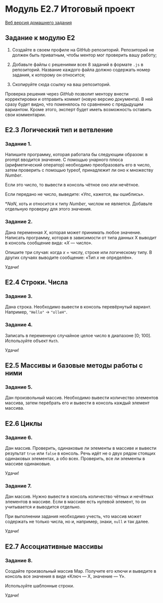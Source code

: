 # Модуль E2.7 Итоговый проект

[Веб версия домашнего задания](https://skripkalisa.github.io/SF_PythonFS_Frontend/E2/index.html)

## Задание к модулю E2

1. Создайте в своем профиле на GitHub репозиторий. Репозиторий не должен быть приватным, чтобы ментор мог проверить вашу работу;

2. Добавьте файлы с решениями всех 8 заданий в формате `.js` в репозиторий. Название каждого файла должно содержать номер задания, к которому он относится;

3. Скопируйте сюда ссылку на ваш репозиторий.

Проверка решения через _GitHub_ позволит ментору внести корректировки и отправить коммит (новую версию документа). В ней сразу будет видно, что поменялось по сравнению с предыдущим вариантом. Кроме этого, эксперт будет иметь возможность оставить свои комментарии.

## E2.3 Логический тип и ветвление

### Задание 1.

Напишите программу, которая работала бы следующим образом: в prompt вводится значение. С помощью унарного плюса (арифметический оператор) необходимо преобразовать его в число, затем проверить с помощью typeof, принадлежит ли оно к множеству _Number_.

Если это число, то вывести в консоль чётное оно или нечётное.

Если передано не число, выведите: «Упс, кажется, вы ошиблись».

\*_NaN_, хоть и относится к типу _Number_, числом не является. Добавьте отдельную проверку для этого значения.

### Задание 2.

Дана переменная _Х_, которая может принимать любое значение. Написать программу, которая в зависимости от типа данных Х выводит в консоль сообщение вида: «_X_ — число».

Опишите три случая: когда _х_ = числу, строке или логическому типу. В других случаях выводите сообщение: «Тип _x_ не определён».

Удачи!

## E2.4 Строки. Числа

### Задание 3.

Дана строка. Необходимо вывести в консоль перевёрнутый вариант. Например, `"Hello"` -> `"olleH"`.

### Задание 4.

Записать в переменную случайное целое число в диапазоне [0; 100]. Используйте объект `Math`.

Удачи!

## E2.5 Массивы и базовые методы работы с ними

### Задание 5.

Дан произвольный массив. Необходимо вывести количество элементов массива, затем перебрать его и вывести в консоль каждый элемент массива.

## E2.6 Циклы

### Задание 6.

Дан массив. Проверить, одинаковые ли элементы в массиве и вывести результат `true` или `false` в консоль. Речь идёт не о двух рядом стоящих одинаковых элементах, а обо всех. Проверить, все ли элементы в массиве одинаковые.

Удачи!

### Задание 7.

Дан массив. Нужно вывести в консоль количество чётных и нечётных элементов в массиве. Если в массиве есть нулевой элемент, то он учитывается и выводится отдельно.

При выполнении задания необходимо учесть, что массив может содержать не только числа, но и, например, знаки, `null` и так далее.

Удачи!

## E2.7 Ассоциативные массивы

### Задание 8.

Создайте произвольный массив Map. Получите его ключи и выведите в консоль все значения в виде «Ключ — Х, значение — Y».

Используйте шаблонные строки.

Удачи!
